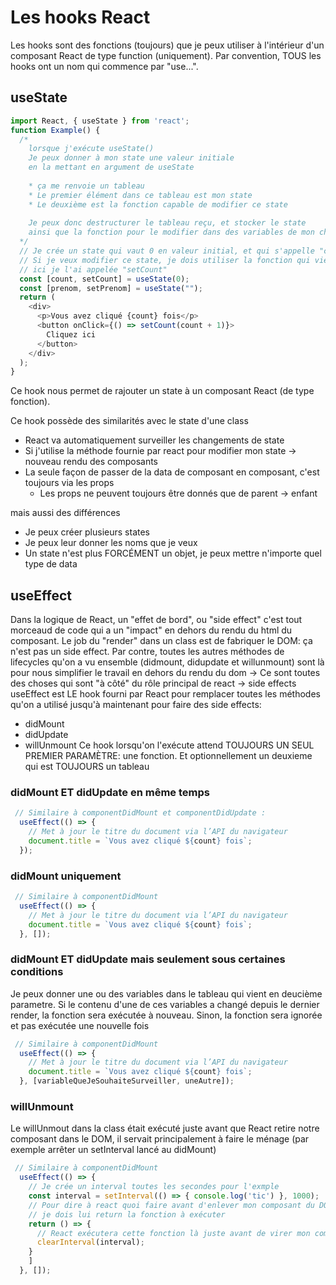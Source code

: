 # Les hooks React

Les hooks sont des fonctions (toujours) que je peux utiliser à l'intérieur d'un composant React de type function (uniquement). Par convention, TOUS les hooks ont un nom qui commence par "use...".

## useState

```javascript
import React, { useState } from 'react';
function Example() {
  /* 
    lorsque j'exécute useState()
    Je peux donner à mon state une valeur initiale
    en la mettant en argument de useState
    
    * ça me renvoie un tableau
    * Le premier élément dans ce tableau est mon state
    * Le deuxième est la fonction capable de modifier ce state
    
    Je peux donc destructurer le tableau reçu, et stocker le state
    ainsi que la fonction pour le modifier dans des variables de mon choix
  */
  // Je crée un state qui vaut 0 en valeur initial, et qui s'appelle "count"
  // Si je veux modifier ce state, je dois utiliser la fonction qui vient avec
  // ici je l'ai appelée "setCount"
  const [count, setCount] = useState(0);
  const [prenom, setPrenom] = useState("");
  return (
    <div>
      <p>Vous avez cliqué {count} fois</p>
      <button onClick={() => setCount(count + 1)}>
        Cliquez ici
      </button>
    </div>
  );
}
```

Ce hook nous permet de rajouter un state à un composant React (de type fonction).

Ce hook possède des similarités avec le state d'une class
  * React va automatiquement surveiller les changements de state
  * Si j'utilise la méthode fournie par react pour modifier mon state -> nouveau rendu des composants
  * La seule façon de passer de la data de composant en composant, c'est toujours via les props
    * Les props ne peuvent toujours être donnés que de parent -> enfant

mais aussi des différences

  * Je peux créer plusieurs states
  * Je peux leur donner les noms que je veux
  * Un state n'est plus FORCÉMENT un objet, je peux mettre n'importe quel type de data

## useEffect
Dans la logique de React, un "effet de bord", ou "side effect" c'est tout morceaud de code qui a un "impact" en dehors du rendu du html du composant. Le job du "render" dans un class est de fabriquer le DOM: ça n'est pas un side effect. Par contre, toutes les autres méthodes de lifecycles qu'on a vu ensemble (didmount, didupdate et willunmount) sont là pour nous simplifier le travail en dehors du rendu du dom -> Ce sont toutes des choses qui sont "à côté" du rôle principal de react -> side effects
useEffect est LE hook fourni par React pour remplacer toutes les méthodes qu'on a utilisé jusqu'à maintenant pour faire des side effects:
* didMount
* didUpdate
* willUnmount
Ce hook lorsqu'on l'exécute attend TOUJOURS UN SEUL PREMIER PARAMÈTRE: une fonction.
Et optionnellement un deuxieme qui est TOUJOURS un tableau
### didMount ET didUpdate en même temps
```javascript
 // Similaire à componentDidMount et componentDidUpdate :
  useEffect(() => {
    // Met à jour le titre du document via l’API du navigateur
    document.title = `Vous avez cliqué ${count} fois`;
  });
```
### didMount uniquement
```javascript
 // Similaire à componentDidMount
  useEffect(() => {
    // Met à jour le titre du document via l’API du navigateur
    document.title = `Vous avez cliqué ${count} fois`;
  }, []);
```
### didMount ET didUpdate mais seulement sous certaines conditions
Je peux donner une ou des variables dans le tableau qui vient en deucième parametre.
Si le contenu d'une de ces variables a changé depuis le dernier render, la fonction sera exécutée à nouveau. Sinon, la fonction sera ignorée et pas exécutée une nouvelle fois
```javascript
 // Similaire à componentDidMount
  useEffect(() => {
    // Met à jour le titre du document via l’API du navigateur
    document.title = `Vous avez cliqué ${count} fois`;
  }, [variableQueJeSouhaiteSurveiller, uneAutre]);
```
### willUnmount
Le willUnmout dans la class était exécuté juste avant que React retire notre composant dans le DOM, il servait principalement à faire le ménage (par exemple arrêter un setInterval lancé au didMount)
```javascript
 // Similaire à componentDidMount
  useEffect(() => {
    // Je crée un interval toutes les secondes pour l'exmple
    const interval = setInterval(() => { console.log('tic') }, 1000);
    // Pour dire à react quoi faire avant d'enlever mon composant du DOM
    // je dois lui return la fonction à exécuter
    return () => {
      // React exécutera cette fonction là juste avant de virer mon composant du DOM
      clearInterval(interval);
    }
    ]
  }, []);
```